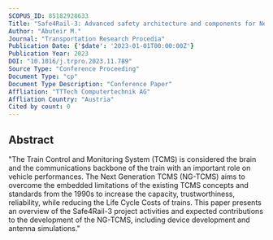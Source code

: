 ```yaml
---
SCOPUS_ID: 85182928633
Title: "Safe4Rail-3: Advanced safety architecture and components for Next Generation Train Control and Monitoring System in Railways"
Author: "Abuteir M."
Journal: "Transportation Research Procedia"
Publication Date: {'$date': '2023-01-01T00:00:00Z'}
Publication Year: 2023
DOI: "10.1016/j.trpro.2023.11.789"
Source Type: "Conference Proceeding"
Document Type: "cp"
Document Type Description: "Conference Paper"
Affliation: "TTTech Computertechnik AG"
Affliation Country: "Austria"
Cited by count: 0
---
```


## Abstract
"The Train Control and Monitoring System (TCMS) is considered the brain and the communications backbone of the train with an important role on vehicle performances. The Next Generation TCMS (NG-TCMS) aims to overcome the embedded limitations of the existing TCMS concepts and standards from the 1990s to increase the capacity, trustworthiness, reliability, while reducing the Life Cycle Costs of trains. This paper presents an overview of the Safe4Rail-3 project activities and expected contributions to the development of the NG-TCMS, including device development and antenna simulations."
